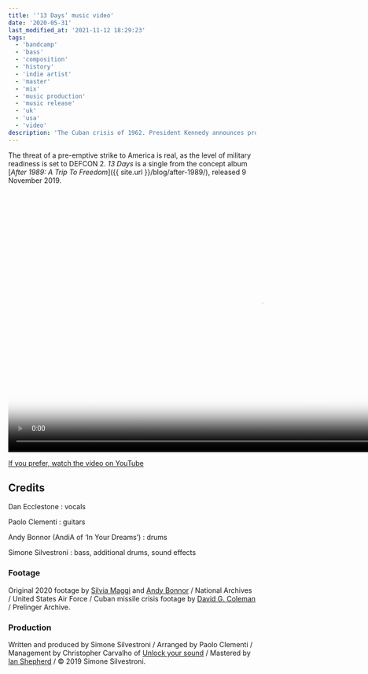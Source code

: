 ```yaml
---
title: '‘13 Days’ music video'
date: '2020-05-31'
last_modified_at: '2021-11-12 18:29:23'
tags:
  - 'bandcamp'
  - 'bass'
  - 'composition'
  - 'history'
  - 'indie artist'
  - 'master'
  - 'mix'
  - 'music production'
  - 'music release'
  - 'uk'
  - 'usa'
  - 'video'
description: 'The Cuban crisis of 1962. President Kennedy announces proof of a build-up of Soviet missiles on the island. The world is one step from nuclear war.'
---
```

The threat of a pre-emptive strike to America is real, as the level of military readiness is set to DEFCON 2. _13 Days_ is a single from the concept album [_After 1989: A Trip To Freedom_]({{ site.url }}/blog/after-1989/), released 9 November 2019.<br><br>

<div class="fullscreen">
  <video controls src="{{ site.url }}/assets/videos/music-video-13-days.mp4"
    poster="{{ site.url }}/assets/videos/music-video-13-days.jpg"
    width="1024">
    Sorry, your browser doesn't support embedded videos, but you can <a href="{{ site.url }}/assets/videos/music-video-13-days.mp4">download it</a> and watch it with your favorite video player.
  </video>
  <p><a href="https://youtu.be/v-B88EtXr9Q" target="_blank">If you prefer, watch the video on YouTube</a></p>
</div>

## Credits

Dan Ecclestone
: vocals

Paolo Clementi
: guitars

Andy Bonnor (AndiA of ‘In Your Dreams’)
: drums

Simone Silvestroni
: bass, additional drums, sound effects

### Footage

Original 2020 footage by [Silvia Maggi](https://silviamaggidesign.com/) and [Andy Bonnor](https://linktr.ee/Andia) / National Archives / United States Air Force / Cuban missile crisis footage by [David G. Coleman](https://historyinpieces.com/) / Prelinger Archive.

### Production

Written and produced by Simone Silvestroni / Arranged by Paolo Clementi / Management by Christopher Carvalho of [Unlock your sound](https://unlockyoursound.com) / Mastered by [Ian Shepherd](https://productionadvice.co.uk/about/) / &copy;&nbsp;2019 Simone Silvestroni.